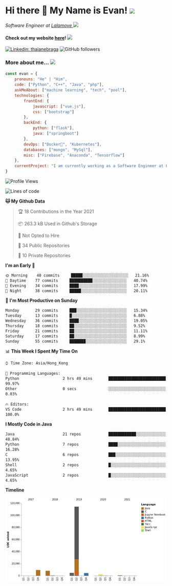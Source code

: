 <h1>Hi there 👋 My Name is Evan!   <img src="https://media.giphy.com/media/10GN73YGycPXQk/giphy.gif" width=50></h1>

<p><em>Software Engineer at <a href="https://www.lalamove.com/hongkong/zh/home">Lalamove </a><img src="https://media.giphy.com/media/HMSLfCl5BsXoQ/giphy.gif" width="60">
</em></p>

<h4>Check out my website <a href="https://hoyeechan.com/">here</a>! <img src="https://media.giphy.com/media/cuPm4p4pClZVC/giphy.gif" width=50></h4>

[![Linkedin: thaianebraga](https://img.shields.io/badge/-Evan-blue?style=flat-square&logo=Linkedin&logoColor=white&link=https://www.linkedin.com/in/ho-yee-chan/)](https://www.linkedin.com/in/ho-yee-chan/)
![GitHub followers](https://img.shields.io/github/followers/hyc121110?label=Follow&style=social)

<!--
**hyc121110/hyc121110** is a ✨ _special_ ✨ repository because its `README.md` (this file) appears on your GitHub profile.

Here are some ideas to get you started:

- 🔭 I’m currently working on ...
- 🌱 I’m currently learning ...
- 👯 I’m looking to collaborate on ...
- 🤔 I’m looking for help with ...
- 💬 Ask me about ...
- 📫 How to reach me: ...
- 😄 Pronouns: ...
- ⚡ Fun fact: ...
-->

<h3> More about me... <img src="https://media.giphy.com/media/Q94xQWspTUkShljj8P/giphy.gif" width=50> </h3>


```javascript
const evan = {
    pronouns: "He" | "Him",
    code: ["Python", "C++", "Java", "php"],
    askMeAbout: ["machine learning", "tech", "pool"],
    technologies: {
        frontEnd: {
            javascript: ["vue.js"],
            css: ["bootstrap"]
        },
        backEnd: {
            python: ["flask"],
            java: ["springboot"]
        },
        devOps: ["Docker🐳", "Kubernetes"],
        databases: ["mongo", "MySql"],
        misc: ["Firebase", "Anaconda", "Tensorflow"]
    },
    currentProject: "I am currently working as a Software Engineer at Lalamove",
}
```


<!--START_SECTION:waka-->
![Profile Views](http://img.shields.io/badge/Profile%20Views-0-blue)

![Lines of code](https://img.shields.io/badge/From%20Hello%20World%20I%27ve%20Written-144669%20lines%20of%20code-blue)

**🐱 My Github Data** 

> 🏆 18 Contributions in the Year 2021
 > 
> 📦 263.3 kB Used in Github's Storage 
 > 
> 🚫 Not Opted to Hire
 > 
> 📜 34 Public Repositories 
 > 
> 🔑 10 Private Repositories  
 > 
**I'm an Early 🐤** 

```text
🌞 Morning    40 commits     █████░░░░░░░░░░░░░░░░░░░░   21.16% 
🌆 Daytime    77 commits     ██████████░░░░░░░░░░░░░░░   40.74% 
🌃 Evening    34 commits     ████░░░░░░░░░░░░░░░░░░░░░   17.99% 
🌙 Night      38 commits     █████░░░░░░░░░░░░░░░░░░░░   20.11%

```
📅 **I'm Most Productive on Sunday** 

```text
Monday       29 commits     ███░░░░░░░░░░░░░░░░░░░░░░   15.34% 
Tuesday      13 commits     █░░░░░░░░░░░░░░░░░░░░░░░░   6.88% 
Wednesday    36 commits     ████░░░░░░░░░░░░░░░░░░░░░   19.05% 
Thursday     18 commits     ██░░░░░░░░░░░░░░░░░░░░░░░   9.52% 
Friday       21 commits     ██░░░░░░░░░░░░░░░░░░░░░░░   11.11% 
Saturday     17 commits     ██░░░░░░░░░░░░░░░░░░░░░░░   8.99% 
Sunday       55 commits     ███████░░░░░░░░░░░░░░░░░░   29.1%

```


📊 **This Week I Spent My Time On** 

```text
⌚︎ Time Zone: Asia/Hong_Kong

💬 Programming Languages: 
Python                   2 hrs 49 mins       █████████████████████████   99.97% 
Other                    0 secs              ░░░░░░░░░░░░░░░░░░░░░░░░░   0.03%

🔥 Editors: 
VS Code                  2 hrs 49 mins       █████████████████████████   100.0%

```

**I Mostly Code in Java** 

```text
Java                     21 repos            ████████████░░░░░░░░░░░░░   48.84% 
Python                   7 repos             ████░░░░░░░░░░░░░░░░░░░░░   16.28% 
C                        6 repos             ███░░░░░░░░░░░░░░░░░░░░░░   13.95% 
Shell                    2 repos             █░░░░░░░░░░░░░░░░░░░░░░░░   4.65% 
JavaScript               2 repos             █░░░░░░░░░░░░░░░░░░░░░░░░   4.65%

```


**Timeline**

![Chart not found](https://raw.githubusercontent.com/hyc121110/hyc121110/master/charts/bar_graph.png) 


<!--END_SECTION:waka-->